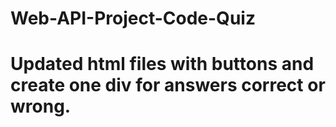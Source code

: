 # Web-API-Project-Code-Quiz
# Updated html files with buttons and create one div for answers correct or wrong.
